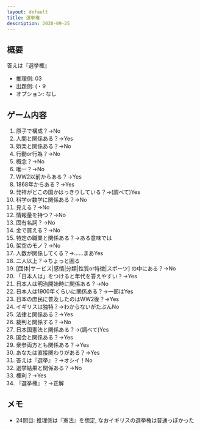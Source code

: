 ```yaml
---
layout: default
title: 選挙権
description: 2020-09-25
---
```


## 概要

答えは『選挙権』

- 推理側: 03
- 出題側: (・9
- オプション: なし

## ゲーム内容

1. 原子で構成？→No
2. 人間と関係ある？→Yes
3. 娯楽と関係ある？→No
4. 行動or行為？→No
5. 概念？→No
6. 唯一？→No
7. WW2以前からある？→Yes
8. 1868年からある？→Yes
9. 発祥がどこの国かはっきりしている？→(調べて)Yes
10. 科学or数学に関係ある？→No
11. 見える？→No
12. 情報量を持つ？→No
13. 固有名詞？→No
14. 金で買える？→No
15. 特定の職業と関係ある？→ある意味では
16. 架空のモノ？→No
17. 人数が関係してくる？→……まあYes
18. 二人以上？→ちょっと困る
19. \[団体|サービス|感情|分類|性質or特徴|スポーツ\] の中にある？→No
20. 「日本人は」をつけると年代を答えやすい？→Yes
21. 日本人は明治開始時に関係ある？→No
22. 日本人は1900年くらいに関係ある？→一部はYes
23. 日本の庶民に普及したのはWW2後？→Yes
24. イギリスは独特？→わからないがたぶんNo
25. 法律と関係ある？→Yes
26. 裁判と関係する？→No
27. 日本国憲法と関係ある？→(調べて)Yes
28. 国会と関係ある？→Yes
29. 衆参両方とも関係ある？→Yes
30. あなたは直接関わりがある？→Yes
31. 答えは『選挙』？→オシイ！No
32. 選挙結果と関係ある？→No
33. 権利？→Yes
34. 『選挙権』？→正解

## メモ

- 24問目: 推理側は『憲法』を想定, なおイギリスの選挙権は普通っぽかった
